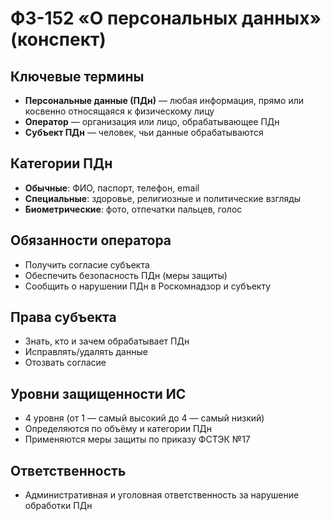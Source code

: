 # ФЗ-152 «О персональных данных» (конспект)

## Ключевые термины
- **Персональные данные (ПДн)** — любая информация, прямо или косвенно относящаяся к физическому лицу
- **Оператор** — организация или лицо, обрабатывающее ПДн
- **Субъект ПДн** — человек, чьи данные обрабатываются

## Категории ПДн
- **Обычные**: ФИО, паспорт, телефон, email
- **Специальные**: здоровье, религиозные и политические взгляды
- **Биометрические**: фото, отпечатки пальцев, голос

## Обязанности оператора
- Получить согласие субъекта
- Обеспечить безопасность ПДн (меры защиты)
- Сообщить о нарушении ПДн в Роскомнадзор и субъекту

## Права субъекта
- Знать, кто и зачем обрабатывает ПДн
- Исправлять/удалять данные
- Отозвать согласие

## Уровни защищенности ИС
- 4 уровня (от 1 — самый высокий до 4 — самый низкий)
- Определяются по объёму и категории ПДн
- Применяются меры защиты по приказу ФСТЭК №17

## Ответственность
- Административная и уголовная ответственность за нарушение обработки ПДн
